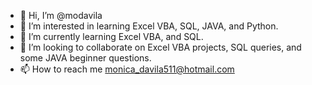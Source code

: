- 👋 Hi, I’m @modavila
- 👀 I’m interested in learning Excel VBA, SQL, JAVA, and Python.
- 🌱 I’m currently learning Excel VBA, and SQL.
- 💞️ I’m looking to collaborate on Excel VBA projects, SQL queries, and some JAVA beginner questions. 
- 📫 How to reach me monica_davila511@hotmail.com

<!---
modavila/modavila is a ✨ special ✨ repository because its `README.md` (this file) appears on your GitHub profile.
You can click the Preview link to take a look at your changes.
--->
